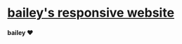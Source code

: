 # [bailey's responsive website](http://citwebdev.cscc.edu/~nball4/csci2447/extracredit/)
#### bailey ❤️

